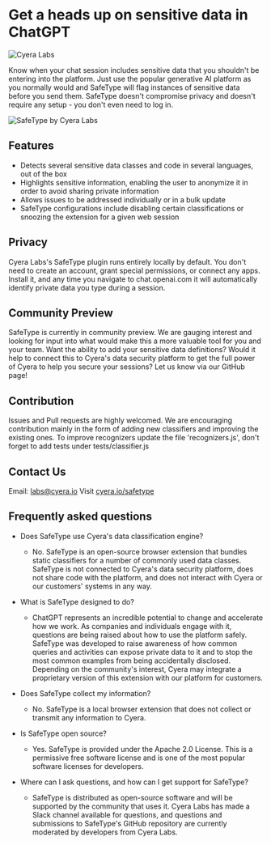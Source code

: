 # Get a heads up on sensitive data in ChatGPT

![Cyera Labs](https://uploads-ssl.webflow.com/6225de46f18e01402c9dd333/646370f89401364b8267c70b_CyeraLabs.png)

Know when your chat session includes sensitive data that you shouldn't be entering into the platform. Just use the popular generative AI platform as you normally would and SafeType will flag instances of sensitive data before you send them.
SafeType doesn't compromise privacy and doesn't require any setup - you don't even need to log in.

![SafeType by Cyera Labs](https://uploads-ssl.webflow.com/6225de46f18e01402c9dd333/646370caaa7aae1186a3fcd5_SaftType%20%281%29.gif)

## Features

- Detects several sensitive data classes and code in several languages, out of the box
- Highlights sensitive information, enabling the user to anonymize it in order to avoid sharing private information
- Allows issues to be addressed individually or in a bulk update
- SafeType configurations include disabling certain classifications or snoozing the extension for a given web session
  ️

## Privacy ️

Cyera Labs's SafeType plugin runs entirely locally by default. You don't need to create an account, grant special permissions, or connect any apps. Install it, and any time you navigate to chat.openai.com it will automatically identify private data you type during a session.
️

## Community Preview ️

SafeType is currently in community preview. We are gauging interest and looking for input into what would make this a more valuable tool for you and your team. Want the ability to add your sensitive data definitions? Would it help to connect this to Cyera's data security platform to get the full power of Cyera to help you secure your sessions? Let us know via our GitHub page!

## Contribution

Issues and Pull requests are highly welcomed. We are encouraging contribution mainly in the form of adding new classifiers and improving the existing ones. To improve recognizers update the file 'recognizers.js', don't forget to add tests under tests/classifier.js

## Contact Us

Email: labs@cyera.io
Visit [cyera.io/safetype](https://www.cyera.io/safetype)

## Frequently asked questions

- Does SafeType use Cyera's data classification engine?

  - No. SafeType is an open-source browser extension that bundles static classifiers for a number of commonly used data classes. SafeType is not connected to Cyera's data security platform, does not share code with the platform, and does not interact with Cyera or our customers' systems in any way.

- What is SafeType designed to do?

  - ChatGPT represents an incredible potential to change and accelerate how we work. As companies and individuals engage with it, questions are being raised about how to use the platform safely. SafeType was developed to raise awareness of how common queries and activities can expose private data to it and to stop the most common examples from being accidentally disclosed. Depending on the community's interest, Cyera may integrate a proprietary version of this extension with our platform for customers.

- Does SafeType collect my information?

  - No. SafeType is a local browser extension that does not collect or transmit any information to Cyera.

- Is SafeType open source?

  - Yes. SafeType is provided under the Apache 2.0 License. This is a permissive free software license and is one of the most popular software licenses for developers.

- Where can I ask questions, and how can I get support for SafeType?
  - SafeType is distributed as open-source software and will be supported by the community that uses it. Cyera Labs has made a Slack channel available for questions, and questions and submissions to SafeType's GitHub repository are currently moderated by developers from Cyera Labs.
